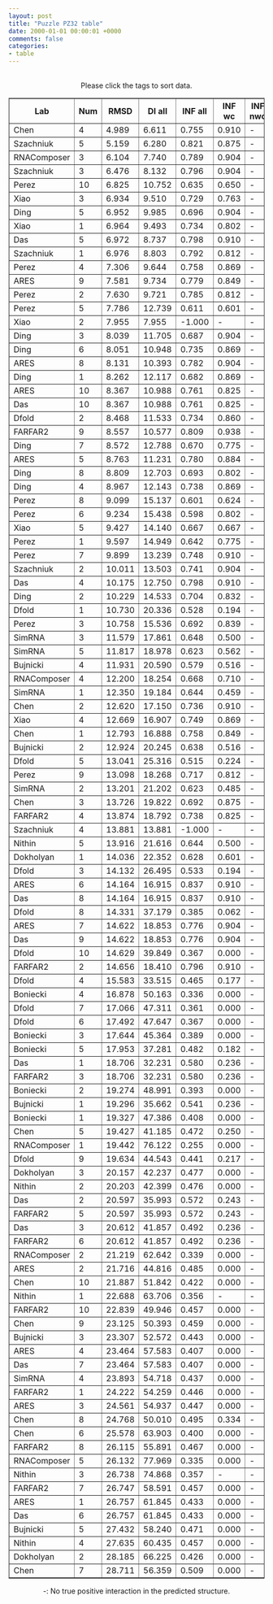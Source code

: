 ```yaml
---
layout: post
title: "Puzzle PZ32 table"
date: 2000-01-01 00:00:01 +0000
comments: false
categories: 
- table
---
```


<script src="{{ root_url }}/javascripts/sorttable.js"></script>
<script>
    window.onload = function() {
        (document.getElementsByTagName( 'th' )[1]).click();
    };
</script>
<br/>
<div align="center">
Please click the tags to sort data.<br/>
<table class="sortable" border=1>
  <tr>
    <th>Lab</th>
    <th>Num</th>
    <th>RMSD</th>
    <th>DI all</th>
    <th>INF all</th>
    <th>INF wc</th>
    <th>INF nwc</th>
    <th>INF stacking</th>
    <th>Clash Score</th>
    <th>P-value</th>
    <th>mcq</th>
    <th>TM-score</th>
    <th>best sol.</th>
    <th>Detail</th>
  </tr>
  <tr><td>Chen</td><td>4</td><td>4.989</td><td>6.611</td><td>0.755</td><td>0.910</td><td>-</td><td>0.685</td><td>0.000</td><td>6.44e-15</td><td>22.34</td><td>0.2830</td><td>1</td><td><a href='/show/index.html?id=PZ32_Chen_4'>-></a></td></tr>
<tr><td>Szachniuk</td><td>5</td><td>5.159</td><td>6.280</td><td>0.821</td><td>0.875</td><td>-</td><td>0.797</td><td>10.150</td><td>1.34e-14</td><td>24.43</td><td>0.3570</td><td>1</td><td><a href='/show/index.html?id=PZ32_Szachniuk_5'>-></a></td></tr>
<tr><td>RNAComposer</td><td>3</td><td>6.104</td><td>7.740</td><td>0.789</td><td>0.904</td><td>-</td><td>0.750</td><td>4.440</td><td>6.82e-13</td><td>23.89</td><td>0.3210</td><td>1</td><td><a href='/show/index.html?id=PZ32_RNAComposer_3'>-></a></td></tr>
<tr><td>Szachniuk</td><td>3</td><td>6.476</td><td>8.132</td><td>0.796</td><td>0.904</td><td>-</td><td>0.761</td><td>8.880</td><td>2.98e-12</td><td>25.74</td><td>0.2860</td><td>1</td><td><a href='/show/index.html?id=PZ32_Szachniuk_3'>-></a></td></tr>
<tr><td>Perez</td><td>10</td><td>6.825</td><td>10.752</td><td>0.635</td><td>0.650</td><td>-</td><td>0.649</td><td>2.600</td><td>1.14e-11</td><td>24.55</td><td>0.2640</td><td>1</td><td><a href='/show/index.html?id=PZ32_Perez_10'>-></a></td></tr>
<tr><td>Xiao</td><td>3</td><td>6.934</td><td>9.510</td><td>0.729</td><td>0.763</td><td>-</td><td>0.715</td><td>0.000</td><td>1.72e-11</td><td>38.36</td><td>0.3100</td><td>1</td><td><a href='/show/index.html?id=PZ32_Xiao_3'>-></a></td></tr>
<tr><td>Ding</td><td>5</td><td>6.952</td><td>9.985</td><td>0.696</td><td>0.904</td><td>-</td><td>0.600</td><td>5.710</td><td>1.84e-11</td><td>27.81</td><td>0.2630</td><td>1</td><td><a href='/show/index.html?id=PZ32_Ding_5'>-></a></td></tr>
<tr><td>Xiao</td><td>1</td><td>6.964</td><td>9.493</td><td>0.734</td><td>0.802</td><td>-</td><td>0.705</td><td>0.000</td><td>1.93e-11</td><td>34.84</td><td>0.2710</td><td>1</td><td><a href='/show/index.html?id=PZ32_Xiao_1'>-></a></td></tr>
<tr><td>Das</td><td>5</td><td>6.972</td><td>8.737</td><td>0.798</td><td>0.910</td><td>-</td><td>0.752</td><td>0.630</td><td>1.99e-11</td><td>21.69</td><td>0.2870</td><td>1</td><td><a href='/show/index.html?id=PZ32_Das_5'>-></a></td></tr>
<tr><td>Szachniuk</td><td>1</td><td>6.976</td><td>8.803</td><td>0.792</td><td>0.812</td><td>-</td><td>0.784</td><td>2.580</td><td>2.01e-11</td><td>21.59</td><td>0.2810</td><td>1</td><td><a href='/show/index.html?id=PZ32_Szachniuk_1'>-></a></td></tr>
<tr><td>Perez</td><td>4</td><td>7.306</td><td>9.644</td><td>0.758</td><td>0.869</td><td>-</td><td>0.712</td><td>0.000</td><td>6.83e-11</td><td>26.57</td><td>0.2810</td><td>1</td><td><a href='/show/index.html?id=PZ32_Perez_4'>-></a></td></tr>
<tr><td>ARES</td><td>9</td><td>7.581</td><td>9.734</td><td>0.779</td><td>0.849</td><td>-</td><td>0.751</td><td>5.070</td><td>1.84e-10</td><td>21.81</td><td>0.3240</td><td>1</td><td><a href='/show/index.html?id=PZ32_ARES_9'>-></a></td></tr>
<tr><td>Perez</td><td>2</td><td>7.630</td><td>9.721</td><td>0.785</td><td>0.812</td><td>-</td><td>0.773</td><td>0.650</td><td>2.19e-10</td><td>24.78</td><td>0.2850</td><td>1</td><td><a href='/show/index.html?id=PZ32_Perez_2'>-></a></td></tr>
<tr><td>Perez</td><td>5</td><td>7.786</td><td>12.739</td><td>0.611</td><td>0.601</td><td>-</td><td>0.624</td><td>0.650</td><td>3.80e-10</td><td>25.37</td><td>0.2570</td><td>1</td><td><a href='/show/index.html?id=PZ32_Perez_5'>-></a></td></tr>
<tr><td>Xiao</td><td>2</td><td>7.955</td><td>7.955</td><td>-1.000</td><td>-</td><td>-</td><td>-</td><td>0.630</td><td>6.84e-10</td><td>40.74</td><td>0.2970</td><td>1</td><td><a href='/show/index.html?id=PZ32_Xiao_2'>-></a></td></tr>
<tr><td>Ding</td><td>3</td><td>8.039</td><td>11.705</td><td>0.687</td><td>0.904</td><td>-</td><td>0.574</td><td>11.410</td><td>9.12e-10</td><td>26.73</td><td>0.2070</td><td>1</td><td><a href='/show/index.html?id=PZ32_Ding_3'>-></a></td></tr>
<tr><td>Ding</td><td>6</td><td>8.051</td><td>10.948</td><td>0.735</td><td>0.869</td><td>-</td><td>0.671</td><td>3.800</td><td>9.50e-10</td><td>26.77</td><td>0.2780</td><td>1</td><td><a href='/show/index.html?id=PZ32_Ding_6'>-></a></td></tr>
<tr><td>ARES</td><td>8</td><td>8.131</td><td>10.393</td><td>0.782</td><td>0.904</td><td>-</td><td>0.736</td><td>7.610</td><td>1.25e-09</td><td>22.61</td><td>0.2720</td><td>1</td><td><a href='/show/index.html?id=PZ32_ARES_8'>-></a></td></tr>
<tr><td>Ding</td><td>1</td><td>8.262</td><td>12.117</td><td>0.682</td><td>0.869</td><td>-</td><td>0.592</td><td>6.980</td><td>1.95e-09</td><td>26.43</td><td>0.2230</td><td>1</td><td><a href='/show/index.html?id=PZ32_Ding_1'>-></a></td></tr>
<tr><td>ARES</td><td>10</td><td>8.367</td><td>10.988</td><td>0.761</td><td>0.825</td><td>-</td><td>0.735</td><td>3.800</td><td>2.76e-09</td><td>23.60</td><td>0.2600</td><td>1</td><td><a href='/show/index.html?id=PZ32_ARES_10'>-></a></td></tr>
<tr><td>Das</td><td>10</td><td>8.367</td><td>10.988</td><td>0.761</td><td>0.825</td><td>-</td><td>0.735</td><td>3.800</td><td>2.76e-09</td><td>23.60</td><td>0.2600</td><td>1</td><td><a href='/show/index.html?id=PZ32_Das_10'>-></a></td></tr>
<tr><td>Dfold</td><td>2</td><td>8.468</td><td>11.533</td><td>0.734</td><td>0.860</td><td>-</td><td>0.676</td><td>112.380</td><td>3.86e-09</td><td>23.70</td><td>0.2820</td><td>1</td><td><a href='/show/index.html?id=PZ32_Dfold_2'>-></a></td></tr>
<tr><td>FARFAR2</td><td>9</td><td>8.557</td><td>10.577</td><td>0.809</td><td>0.938</td><td>-</td><td>0.760</td><td>3.800</td><td>5.17e-09</td><td>22.36</td><td>0.2210</td><td>1</td><td><a href='/show/index.html?id=PZ32_FARFAR2_9'>-></a></td></tr>
<tr><td>Ding</td><td>7</td><td>8.572</td><td>12.788</td><td>0.670</td><td>0.775</td><td>-</td><td>0.621</td><td>5.710</td><td>5.44e-09</td><td>26.38</td><td>0.2460</td><td>1</td><td><a href='/show/index.html?id=PZ32_Ding_7'>-></a></td></tr>
<tr><td>ARES</td><td>5</td><td>8.763</td><td>11.231</td><td>0.780</td><td>0.884</td><td>-</td><td>0.736</td><td>9.510</td><td>1.01e-08</td><td>22.48</td><td>0.2410</td><td>1</td><td><a href='/show/index.html?id=PZ32_ARES_5'>-></a></td></tr>
<tr><td>Ding</td><td>8</td><td>8.809</td><td>12.703</td><td>0.693</td><td>0.802</td><td>-</td><td>0.659</td><td>3.810</td><td>1.17e-08</td><td>28.80</td><td>0.2210</td><td>1</td><td><a href='/show/index.html?id=PZ32_Ding_8'>-></a></td></tr>
<tr><td>Ding</td><td>4</td><td>8.967</td><td>12.143</td><td>0.738</td><td>0.869</td><td>-</td><td>0.677</td><td>9.510</td><td>1.93e-08</td><td>26.98</td><td>0.2630</td><td>1</td><td><a href='/show/index.html?id=PZ32_Ding_4'>-></a></td></tr>
<tr><td>Perez</td><td>8</td><td>9.099</td><td>15.137</td><td>0.601</td><td>0.624</td><td>-</td><td>0.610</td><td>1.940</td><td>2.91e-08</td><td>26.76</td><td>0.2010</td><td>1</td><td><a href='/show/index.html?id=PZ32_Perez_8'>-></a></td></tr>
<tr><td>Perez</td><td>6</td><td>9.234</td><td>15.438</td><td>0.598</td><td>0.802</td><td>-</td><td>0.526</td><td>1.940</td><td>4.43e-08</td><td>28.09</td><td>0.2090</td><td>1</td><td><a href='/show/index.html?id=PZ32_Perez_6'>-></a></td></tr>
<tr><td>Xiao</td><td>5</td><td>9.427</td><td>14.140</td><td>0.667</td><td>0.667</td><td>-</td><td>0.667</td><td>0.000</td><td>7.96e-08</td><td>33.48</td><td>0.2650</td><td>1</td><td><a href='/show/index.html?id=PZ32_Xiao_5'>-></a></td></tr>
<tr><td>Perez</td><td>1</td><td>9.597</td><td>14.949</td><td>0.642</td><td>0.775</td><td>-</td><td>0.580</td><td>3.230</td><td>1.32e-07</td><td>26.53</td><td>0.2520</td><td>1</td><td><a href='/show/index.html?id=PZ32_Perez_1'>-></a></td></tr>
<tr><td>Perez</td><td>7</td><td>9.899</td><td>13.239</td><td>0.748</td><td>0.910</td><td>-</td><td>0.676</td><td>0.650</td><td>3.19e-07</td><td>25.46</td><td>0.2910</td><td>1</td><td><a href='/show/index.html?id=PZ32_Perez_7'>-></a></td></tr>
<tr><td>Szachniuk</td><td>2</td><td>10.011</td><td>13.503</td><td>0.741</td><td>0.904</td><td>-</td><td>0.668</td><td>5.710</td><td>4.39e-07</td><td>25.12</td><td>0.2310</td><td>1</td><td><a href='/show/index.html?id=PZ32_Szachniuk_2'>-></a></td></tr>
<tr><td>Das</td><td>4</td><td>10.175</td><td>12.750</td><td>0.798</td><td>0.910</td><td>-</td><td>0.752</td><td>1.900</td><td>6.96e-07</td><td>23.63</td><td>0.2610</td><td>1</td><td><a href='/show/index.html?id=PZ32_Das_4'>-></a></td></tr>
<tr><td>Ding</td><td>2</td><td>10.229</td><td>14.533</td><td>0.704</td><td>0.832</td><td>-</td><td>0.645</td><td>10.780</td><td>8.10e-07</td><td>24.95</td><td>0.2120</td><td>1</td><td><a href='/show/index.html?id=PZ32_Ding_2'>-></a></td></tr>
<tr><td>Dfold</td><td>1</td><td>10.730</td><td>20.336</td><td>0.528</td><td>0.194</td><td>-</td><td>0.676</td><td>120.410</td><td>3.13e-06</td><td>24.11</td><td>0.2380</td><td>1</td><td><a href='/show/index.html?id=PZ32_Dfold_1'>-></a></td></tr>
<tr><td>Perez</td><td>3</td><td>10.758</td><td>15.536</td><td>0.692</td><td>0.839</td><td>-</td><td>0.630</td><td>0.000</td><td>3.36e-06</td><td>25.77</td><td>0.2700</td><td>1</td><td><a href='/show/index.html?id=PZ32_Perez_3'>-></a></td></tr>
<tr><td>SimRNA</td><td>3</td><td>11.579</td><td>17.861</td><td>0.648</td><td>0.500</td><td>-</td><td>0.711</td><td>120.630</td><td>2.60e-05</td><td>24.52</td><td>0.3010</td><td>1</td><td><a href='/show/index.html?id=PZ32_SimRNA_3'>-></a></td></tr>
<tr><td>SimRNA</td><td>5</td><td>11.817</td><td>18.978</td><td>0.623</td><td>0.562</td><td>-</td><td>0.649</td><td>87.920</td><td>4.54e-05</td><td>25.37</td><td>0.2840</td><td>1</td><td><a href='/show/index.html?id=PZ32_SimRNA_5'>-></a></td></tr>
<tr><td>Bujnicki</td><td>4</td><td>11.931</td><td>20.590</td><td>0.579</td><td>0.516</td><td>-</td><td>0.605</td><td>4.440</td><td>5.90e-05</td><td>24.14</td><td>0.2080</td><td>1</td><td><a href='/show/index.html?id=PZ32_Bujnicki_4'>-></a></td></tr>
<tr><td>RNAComposer</td><td>4</td><td>12.200</td><td>18.254</td><td>0.668</td><td>0.710</td><td>-</td><td>0.650</td><td>8.880</td><td>1.07e-04</td><td>24.74</td><td>0.2650</td><td>1</td><td><a href='/show/index.html?id=PZ32_RNAComposer_4'>-></a></td></tr>
<tr><td>SimRNA</td><td>1</td><td>12.350</td><td>19.184</td><td>0.644</td><td>0.459</td><td>-</td><td>0.728</td><td>109.000</td><td>1.49e-04</td><td>22.45</td><td>0.2850</td><td>1</td><td><a href='/show/index.html?id=PZ32_SimRNA_1'>-></a></td></tr>
<tr><td>Chen</td><td>2</td><td>12.620</td><td>17.150</td><td>0.736</td><td>0.910</td><td>-</td><td>0.658</td><td>0.000</td><td>2.62e-04</td><td>25.44</td><td>0.2400</td><td>1</td><td><a href='/show/index.html?id=PZ32_Chen_2'>-></a></td></tr>
<tr><td>Xiao</td><td>4</td><td>12.669</td><td>16.907</td><td>0.749</td><td>0.869</td><td>-</td><td>0.697</td><td>1.270</td><td>2.91e-04</td><td>32.98</td><td>0.2050</td><td>1</td><td><a href='/show/index.html?id=PZ32_Xiao_4'>-></a></td></tr>
<tr><td>Chen</td><td>1</td><td>12.793</td><td>16.888</td><td>0.758</td><td>0.849</td><td>-</td><td>0.719</td><td>0.000</td><td>3.74e-04</td><td>24.14</td><td>0.2650</td><td>1</td><td><a href='/show/index.html?id=PZ32_Chen_1'>-></a></td></tr>
<tr><td>Bujnicki</td><td>2</td><td>12.924</td><td>20.245</td><td>0.638</td><td>0.516</td><td>-</td><td>0.693</td><td>5.070</td><td>4.86e-04</td><td>23.06</td><td>0.2920</td><td>1</td><td><a href='/show/index.html?id=PZ32_Bujnicki_2'>-></a></td></tr>
<tr><td>Dfold</td><td>5</td><td>13.041</td><td>25.316</td><td>0.515</td><td>0.224</td><td>-</td><td>0.644</td><td>85.440</td><td>6.10e-04</td><td>23.09</td><td>0.2080</td><td>1</td><td><a href='/show/index.html?id=PZ32_Dfold_5'>-></a></td></tr>
<tr><td>Perez</td><td>9</td><td>13.098</td><td>18.268</td><td>0.717</td><td>0.812</td><td>-</td><td>0.676</td><td>0.000</td><td>6.82e-04</td><td>23.80</td><td>0.2540</td><td>1</td><td><a href='/show/index.html?id=PZ32_Perez_9'>-></a></td></tr>
<tr><td>SimRNA</td><td>2</td><td>13.201</td><td>21.202</td><td>0.623</td><td>0.485</td><td>-</td><td>0.685</td><td>123.020</td><td>8.31e-04</td><td>26.12</td><td>0.2880</td><td>1</td><td><a href='/show/index.html?id=PZ32_SimRNA_2'>-></a></td></tr>
<tr><td>Chen</td><td>3</td><td>13.726</td><td>19.822</td><td>0.692</td><td>0.875</td><td>-</td><td>0.620</td><td>0.000</td><td>2.16e-03</td><td>23.00</td><td>0.2660</td><td>1</td><td><a href='/show/index.html?id=PZ32_Chen_3'>-></a></td></tr>
<tr><td>FARFAR2</td><td>4</td><td>13.874</td><td>18.792</td><td>0.738</td><td>0.825</td><td>-</td><td>0.703</td><td>4.440</td><td>2.80e-03</td><td>23.66</td><td>0.2880</td><td>1</td><td><a href='/show/index.html?id=PZ32_FARFAR2_4'>-></a></td></tr>
<tr><td>Szachniuk</td><td>4</td><td>13.881</td><td>13.881</td><td>-1.000</td><td>-</td><td>-</td><td>-</td><td>10.780</td><td>2.83e-03</td><td>28.46</td><td>0.2390</td><td>1</td><td><a href='/show/index.html?id=PZ32_Szachniuk_4'>-></a></td></tr>
<tr><td>Nithin</td><td>5</td><td>13.916</td><td>21.616</td><td>0.644</td><td>0.500</td><td>-</td><td>0.702</td><td>11.410</td><td>3.00e-03</td><td>23.72</td><td>0.2460</td><td>1</td><td><a href='/show/index.html?id=PZ32_Nithin_5'>-></a></td></tr>
<tr><td>Dokholyan</td><td>1</td><td>14.036</td><td>22.352</td><td>0.628</td><td>0.601</td><td>-</td><td>0.639</td><td>2.590</td><td>3.67e-03</td><td>29.17</td><td>0.1890</td><td>1</td><td><a href='/show/index.html?id=PZ32_Dokholyan_1'>-></a></td></tr>
<tr><td>Dfold</td><td>3</td><td>14.132</td><td>26.495</td><td>0.533</td><td>0.194</td><td>-</td><td>0.676</td><td>166.670</td><td>4.30e-03</td><td>24.62</td><td>0.1800</td><td>1</td><td><a href='/show/index.html?id=PZ32_Dfold_3'>-></a></td></tr>
<tr><td>ARES</td><td>6</td><td>14.164</td><td>16.915</td><td>0.837</td><td>0.910</td><td>-</td><td>0.809</td><td>2.540</td><td>4.53e-03</td><td>22.44</td><td>0.2450</td><td>1</td><td><a href='/show/index.html?id=PZ32_ARES_6'>-></a></td></tr>
<tr><td>Das</td><td>8</td><td>14.164</td><td>16.915</td><td>0.837</td><td>0.910</td><td>-</td><td>0.809</td><td>2.540</td><td>4.53e-03</td><td>22.44</td><td>0.2450</td><td>1</td><td><a href='/show/index.html?id=PZ32_Das_8'>-></a></td></tr>
<tr><td>Dfold</td><td>8</td><td>14.331</td><td>37.179</td><td>0.385</td><td>0.062</td><td>-</td><td>0.520</td><td>216.200</td><td>5.92e-03</td><td>25.68</td><td>0.2060</td><td>1</td><td><a href='/show/index.html?id=PZ32_Dfold_8'>-></a></td></tr>
<tr><td>ARES</td><td>7</td><td>14.622</td><td>18.853</td><td>0.776</td><td>0.904</td><td>-</td><td>0.727</td><td>4.440</td><td>9.25e-03</td><td>21.62</td><td>0.2280</td><td>1</td><td><a href='/show/index.html?id=PZ32_ARES_7'>-></a></td></tr>
<tr><td>Das</td><td>9</td><td>14.622</td><td>18.853</td><td>0.776</td><td>0.904</td><td>-</td><td>0.727</td><td>4.440</td><td>9.25e-03</td><td>21.62</td><td>0.2280</td><td>1</td><td><a href='/show/index.html?id=PZ32_Das_9'>-></a></td></tr>
<tr><td>Dfold</td><td>10</td><td>14.629</td><td>39.849</td><td>0.367</td><td>0.000</td><td>-</td><td>0.533</td><td>137.690</td><td>9.35e-03</td><td>26.59</td><td>0.2420</td><td>1</td><td><a href='/show/index.html?id=PZ32_Dfold_10'>-></a></td></tr>
<tr><td>FARFAR2</td><td>2</td><td>14.656</td><td>18.410</td><td>0.796</td><td>0.910</td><td>-</td><td>0.751</td><td>2.540</td><td>9.73e-03</td><td>19.54</td><td>0.2780</td><td>1</td><td><a href='/show/index.html?id=PZ32_FARFAR2_2'>-></a></td></tr>
<tr><td>Dfold</td><td>4</td><td>15.583</td><td>33.515</td><td>0.465</td><td>0.177</td><td>-</td><td>0.591</td><td>111.110</td><td>3.43e-02</td><td>24.28</td><td>0.2380</td><td>1</td><td><a href='/show/index.html?id=PZ32_Dfold_4'>-></a></td></tr>
<tr><td>Boniecki</td><td>4</td><td>16.878</td><td>50.163</td><td>0.336</td><td>0.000</td><td>-</td><td>0.507</td><td>119.850</td><td>1.35e-01</td><td>26.09</td><td>0.2460</td><td>1</td><td><a href='/show/index.html?id=PZ32_Boniecki_4'>-></a></td></tr>
<tr><td>Dfold</td><td>7</td><td>17.066</td><td>47.311</td><td>0.361</td><td>0.000</td><td>-</td><td>0.501</td><td>132.650</td><td>1.59e-01</td><td>25.15</td><td>0.2530</td><td>1</td><td><a href='/show/index.html?id=PZ32_Dfold_7'>-></a></td></tr>
<tr><td>Dfold</td><td>6</td><td>17.492</td><td>47.647</td><td>0.367</td><td>0.000</td><td>-</td><td>0.533</td><td>139.590</td><td>2.23e-01</td><td>27.13</td><td>0.1910</td><td>1</td><td><a href='/show/index.html?id=PZ32_Dfold_6'>-></a></td></tr>
<tr><td>Boniecki</td><td>3</td><td>17.644</td><td>45.364</td><td>0.389</td><td>0.000</td><td>-</td><td>0.584</td><td>110.760</td><td>2.49e-01</td><td>26.85</td><td>0.2270</td><td>1</td><td><a href='/show/index.html?id=PZ32_Boniecki_3'>-></a></td></tr>
<tr><td>Boniecki</td><td>5</td><td>17.953</td><td>37.281</td><td>0.482</td><td>0.182</td><td>-</td><td>0.613</td><td>133.000</td><td>3.07e-01</td><td>26.68</td><td>0.3020</td><td>1</td><td><a href='/show/index.html?id=PZ32_Boniecki_5'>-></a></td></tr>
<tr><td>Das</td><td>1</td><td>18.706</td><td>32.231</td><td>0.580</td><td>0.236</td><td>-</td><td>0.727</td><td>1.270</td><td>4.66e-01</td><td>21.45</td><td>0.2620</td><td>1</td><td><a href='/show/index.html?id=PZ32_Das_1'>-></a></td></tr>
<tr><td>FARFAR2</td><td>3</td><td>18.706</td><td>32.231</td><td>0.580</td><td>0.236</td><td>-</td><td>0.727</td><td>1.270</td><td>4.66e-01</td><td>21.45</td><td>0.2620</td><td>1</td><td><a href='/show/index.html?id=PZ32_FARFAR2_3'>-></a></td></tr>
<tr><td>Boniecki</td><td>2</td><td>19.274</td><td>48.991</td><td>0.393</td><td>0.000</td><td>-</td><td>0.572</td><td>157.690</td><td>5.91e-01</td><td>23.76</td><td>0.2580</td><td>1</td><td><a href='/show/index.html?id=PZ32_Boniecki_2'>-></a></td></tr>
<tr><td>Bujnicki</td><td>1</td><td>19.296</td><td>35.662</td><td>0.541</td><td>0.236</td><td>-</td><td>0.676</td><td>8.880</td><td>5.95e-01</td><td>22.14</td><td>0.2270</td><td>1</td><td><a href='/show/index.html?id=PZ32_Bujnicki_1'>-></a></td></tr>
<tr><td>Boniecki</td><td>1</td><td>19.327</td><td>47.386</td><td>0.408</td><td>0.000</td><td>-</td><td>0.598</td><td>125.550</td><td>6.02e-01</td><td>27.23</td><td>0.2370</td><td>1</td><td><a href='/show/index.html?id=PZ32_Boniecki_1'>-></a></td></tr>
<tr><td>Chen</td><td>5</td><td>19.427</td><td>41.185</td><td>0.472</td><td>0.250</td><td>-</td><td>0.568</td><td>0.000</td><td>6.23e-01</td><td>23.45</td><td>0.2270</td><td>1</td><td><a href='/show/index.html?id=PZ32_Chen_5'>-></a></td></tr>
<tr><td>RNAComposer</td><td>1</td><td>19.442</td><td>76.122</td><td>0.255</td><td>0.000</td><td>-</td><td>0.426</td><td>17.120</td><td>6.26e-01</td><td>37.29</td><td>0.1640</td><td>1</td><td><a href='/show/index.html?id=PZ32_RNAComposer_1'>-></a></td></tr>
<tr><td>Dfold</td><td>9</td><td>19.634</td><td>44.543</td><td>0.441</td><td>0.217</td><td>-</td><td>0.544</td><td>238.280</td><td>6.66e-01</td><td>25.89</td><td>0.2290</td><td>1</td><td><a href='/show/index.html?id=PZ32_Dfold_9'>-></a></td></tr>
<tr><td>Dokholyan</td><td>3</td><td>20.157</td><td>42.237</td><td>0.477</td><td>0.000</td><td>-</td><td>0.668</td><td>92.520</td><td>7.64e-01</td><td>27.20</td><td>0.2130</td><td>1</td><td><a href='/show/index.html?id=PZ32_Dokholyan_3'>-></a></td></tr>
<tr><td>Nithin</td><td>2</td><td>20.203</td><td>42.399</td><td>0.476</td><td>0.000</td><td>-</td><td>0.590</td><td>0.000</td><td>7.72e-01</td><td>29.96</td><td>0.1340</td><td>1</td><td><a href='/show/index.html?id=PZ32_Nithin_2'>-></a></td></tr>
<tr><td>Das</td><td>2</td><td>20.597</td><td>35.993</td><td>0.572</td><td>0.243</td><td>-</td><td>0.719</td><td>2.540</td><td>8.33e-01</td><td>21.44</td><td>0.2300</td><td>1</td><td><a href='/show/index.html?id=PZ32_Das_2'>-></a></td></tr>
<tr><td>FARFAR2</td><td>5</td><td>20.597</td><td>35.993</td><td>0.572</td><td>0.243</td><td>-</td><td>0.719</td><td>2.540</td><td>8.33e-01</td><td>21.44</td><td>0.2300</td><td>1</td><td><a href='/show/index.html?id=PZ32_FARFAR2_5'>-></a></td></tr>
<tr><td>Das</td><td>3</td><td>20.612</td><td>41.857</td><td>0.492</td><td>0.236</td><td>-</td><td>0.602</td><td>1.900</td><td>8.35e-01</td><td>21.47</td><td>0.2030</td><td>1</td><td><a href='/show/index.html?id=PZ32_Das_3'>-></a></td></tr>
<tr><td>FARFAR2</td><td>6</td><td>20.612</td><td>41.857</td><td>0.492</td><td>0.236</td><td>-</td><td>0.602</td><td>1.900</td><td>8.35e-01</td><td>21.47</td><td>0.2030</td><td>1</td><td><a href='/show/index.html?id=PZ32_FARFAR2_6'>-></a></td></tr>
<tr><td>RNAComposer</td><td>2</td><td>21.219</td><td>62.642</td><td>0.339</td><td>0.000</td><td>-</td><td>0.526</td><td>12.680</td><td>9.05e-01</td><td>29.32</td><td>0.1340</td><td>1</td><td><a href='/show/index.html?id=PZ32_RNAComposer_2'>-></a></td></tr>
<tr><td>ARES</td><td>2</td><td>21.716</td><td>44.816</td><td>0.485</td><td>0.000</td><td>-</td><td>0.679</td><td>6.340</td><td>9.44e-01</td><td>26.20</td><td>0.2740</td><td>1</td><td><a href='/show/index.html?id=PZ32_ARES_2'>-></a></td></tr>
<tr><td>Chen</td><td>10</td><td>21.887</td><td>51.842</td><td>0.422</td><td>0.000</td><td>-</td><td>0.598</td><td>0.630</td><td>9.54e-01</td><td>22.45</td><td>0.2270</td><td>1</td><td><a href='/show/index.html?id=PZ32_Chen_10'>-></a></td></tr>
<tr><td>Nithin</td><td>1</td><td>22.688</td><td>63.706</td><td>0.356</td><td>-</td><td>-</td><td>0.426</td><td>0.000</td><td>9.83e-01</td><td>31.98</td><td>0.1370</td><td>1</td><td><a href='/show/index.html?id=PZ32_Nithin_1'>-></a></td></tr>
<tr><td>FARFAR2</td><td>10</td><td>22.839</td><td>49.946</td><td>0.457</td><td>0.000</td><td>-</td><td>0.644</td><td>3.170</td><td>9.86e-01</td><td>22.03</td><td>0.2700</td><td>1</td><td><a href='/show/index.html?id=PZ32_FARFAR2_10'>-></a></td></tr>
<tr><td>Chen</td><td>9</td><td>23.125</td><td>50.393</td><td>0.459</td><td>0.000</td><td>-</td><td>0.642</td><td>0.000</td><td>9.91e-01</td><td>22.82</td><td>0.2120</td><td>1</td><td><a href='/show/index.html?id=PZ32_Chen_9'>-></a></td></tr>
<tr><td>Bujnicki</td><td>3</td><td>23.307</td><td>52.572</td><td>0.443</td><td>0.000</td><td>-</td><td>0.627</td><td>7.610</td><td>9.93e-01</td><td>26.42</td><td>0.2080</td><td>1</td><td><a href='/show/index.html?id=PZ32_Bujnicki_3'>-></a></td></tr>
<tr><td>ARES</td><td>4</td><td>23.464</td><td>57.583</td><td>0.407</td><td>0.000</td><td>-</td><td>0.579</td><td>6.340</td><td>9.95e-01</td><td>25.78</td><td>0.2960</td><td>1</td><td><a href='/show/index.html?id=PZ32_ARES_4'>-></a></td></tr>
<tr><td>Das</td><td>7</td><td>23.464</td><td>57.583</td><td>0.407</td><td>0.000</td><td>-</td><td>0.579</td><td>6.340</td><td>9.95e-01</td><td>25.78</td><td>0.2960</td><td>1</td><td><a href='/show/index.html?id=PZ32_Das_7'>-></a></td></tr>
<tr><td>SimRNA</td><td>4</td><td>23.893</td><td>54.718</td><td>0.437</td><td>0.000</td><td>-</td><td>0.616</td><td>92.520</td><td>9.97e-01</td><td>29.51</td><td>0.2080</td><td>1</td><td><a href='/show/index.html?id=PZ32_SimRNA_4'>-></a></td></tr>
<tr><td>FARFAR2</td><td>1</td><td>24.222</td><td>54.259</td><td>0.446</td><td>0.000</td><td>-</td><td>0.623</td><td>3.170</td><td>9.99e-01</td><td>22.07</td><td>0.2610</td><td>1</td><td><a href='/show/index.html?id=PZ32_FARFAR2_1'>-></a></td></tr>
<tr><td>ARES</td><td>3</td><td>24.561</td><td>54.937</td><td>0.447</td><td>0.000</td><td>-</td><td>0.634</td><td>6.340</td><td>9.99e-01</td><td>26.74</td><td>0.3160</td><td>1</td><td><a href='/show/index.html?id=PZ32_ARES_3'>-></a></td></tr>
<tr><td>Chen</td><td>8</td><td>24.768</td><td>50.010</td><td>0.495</td><td>0.334</td><td>-</td><td>0.568</td><td>0.000</td><td>1.00e+00</td><td>28.43</td><td>0.2440</td><td>1</td><td><a href='/show/index.html?id=PZ32_Chen_8'>-></a></td></tr>
<tr><td>Chen</td><td>6</td><td>25.578</td><td>63.903</td><td>0.400</td><td>0.000</td><td>-</td><td>0.558</td><td>0.000</td><td>1.00e+00</td><td>23.69</td><td>0.2940</td><td>1</td><td><a href='/show/index.html?id=PZ32_Chen_6'>-></a></td></tr>
<tr><td>FARFAR2</td><td>8</td><td>26.115</td><td>55.891</td><td>0.467</td><td>0.000</td><td>-</td><td>0.647</td><td>3.800</td><td>1.00e+00</td><td>22.12</td><td>0.2710</td><td>1</td><td><a href='/show/index.html?id=PZ32_FARFAR2_8'>-></a></td></tr>
<tr><td>RNAComposer</td><td>5</td><td>26.132</td><td>77.969</td><td>0.335</td><td>0.000</td><td>-</td><td>0.472</td><td>8.880</td><td>1.00e+00</td><td>27.25</td><td>0.1930</td><td>1</td><td><a href='/show/index.html?id=PZ32_RNAComposer_5'>-></a></td></tr>
<tr><td>Nithin</td><td>3</td><td>26.738</td><td>74.868</td><td>0.357</td><td>-</td><td>-</td><td>0.446</td><td>0.000</td><td>1.00e+00</td><td>30.36</td><td>0.1250</td><td>1</td><td><a href='/show/index.html?id=PZ32_Nithin_3'>-></a></td></tr>
<tr><td>FARFAR2</td><td>7</td><td>26.747</td><td>58.591</td><td>0.457</td><td>0.000</td><td>-</td><td>0.634</td><td>1.900</td><td>1.00e+00</td><td>27.33</td><td>0.2710</td><td>1</td><td><a href='/show/index.html?id=PZ32_FARFAR2_7'>-></a></td></tr>
<tr><td>ARES</td><td>1</td><td>26.757</td><td>61.845</td><td>0.433</td><td>0.000</td><td>-</td><td>0.600</td><td>10.150</td><td>1.00e+00</td><td>28.38</td><td>0.2600</td><td>1</td><td><a href='/show/index.html?id=PZ32_ARES_1'>-></a></td></tr>
<tr><td>Das</td><td>6</td><td>26.757</td><td>61.845</td><td>0.433</td><td>0.000</td><td>-</td><td>0.600</td><td>10.150</td><td>1.00e+00</td><td>28.38</td><td>0.2600</td><td>1</td><td><a href='/show/index.html?id=PZ32_Das_6'>-></a></td></tr>
<tr><td>Bujnicki</td><td>5</td><td>27.432</td><td>58.240</td><td>0.471</td><td>0.000</td><td>-</td><td>0.662</td><td>5.070</td><td>1.00e+00</td><td>23.30</td><td>0.2670</td><td>1</td><td><a href='/show/index.html?id=PZ32_Bujnicki_5'>-></a></td></tr>
<tr><td>Nithin</td><td>4</td><td>27.635</td><td>60.435</td><td>0.457</td><td>0.000</td><td>-</td><td>0.644</td><td>10.780</td><td>1.00e+00</td><td>24.32</td><td>0.2810</td><td>1</td><td><a href='/show/index.html?id=PZ32_Nithin_4'>-></a></td></tr>
<tr><td>Dokholyan</td><td>2</td><td>28.185</td><td>66.225</td><td>0.426</td><td>0.000</td><td>-</td><td>0.602</td><td>2.590</td><td>1.00e+00</td><td>24.89</td><td>0.2900</td><td>1</td><td><a href='/show/index.html?id=PZ32_Dokholyan_2'>-></a></td></tr>
<tr><td>Chen</td><td>7</td><td>28.711</td><td>56.359</td><td>0.509</td><td>0.000</td><td>-</td><td>0.693</td><td>0.000</td><td>1.00e+00</td><td>21.45</td><td>0.3010</td><td>1</td><td><a href='/show/index.html?id=PZ32_Chen_7'>-></a></td></tr>

</table>
-: No true positive interaction in the predicted structure.
</div>
